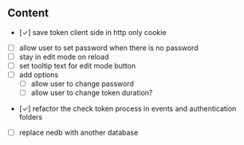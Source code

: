 ## Content

- [✓] save token client side in http only cookie
- [ ] allow user to set password when there is no password
- [ ] stay in edit mode on reload
- [ ] set tooltip text for edit mode button
- [ ] add options
  - [ ] allow user to change password
  - [ ] allow user to change token duration?
- [✓] refactor the check token process in events and authentication folders
- [ ] replace nedb with another database
